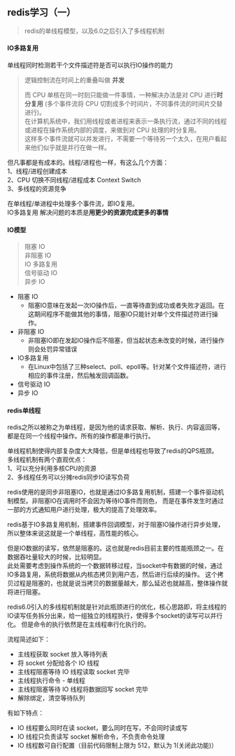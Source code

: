 <!--
2020-04-03 09:22:33
https://ae01.alicdn.com/kf/Hd06c682f94bc47839555ee6c0b954163f.png
redis
redis学习（一）
redis的单线程模型，以及6.0之后引入了多线程机制
redis的单线程模型，以及6.0之后引入了多线程机制
-->

## redis学习（一）

> redis的单线程模型，以及6.0之后引入了多线程机制

#### IO多路复用
单线程同时检测若干个文件描述符是否可以执行IO操作的能力
> 逻辑控制流在时间上的重叠叫做 **并发**
>
> 而 CPU 单核在同一时刻只能做一件事情，一种解决办法是对 CPU 进行**时分复用** (多个事件流将 CPU 切割成多个时间片，不同事件流的时间片交替进行)。  
> 在计算机系统中，我们用线程或者进程来表示一条执行流，通过不同的线程或进程在操作系统内部的调度，来做到对 CPU 处理的时分复用。  
> 这样多个事件流就可以并发进行，不需要一个等待另一个太久，在用户看起来他们似乎就是并行在做一样。

但凡事都是有成本的。线程/进程也一样，有这么几个方面：  
1、线程/进程创建成本  
2、CPU 切换不同线程/进程成本 Context Switch  
3、多线程的资源竞争

在单线程/单进程中处理多个事件流，即IO复用。  
IO多路复用 解决问题的本质是**用更少的资源完成更多的事情**

#### IO模型
> 阻塞 IO  
> 非阻塞 IO  
> IO 多路复用  
> 信号驱动 IO  
> 异步 IO

* 阻塞 IO
    * 阻塞IO意味在发起一次IO操作后，一直等待直到成功或者失败才返回。在这期间程序不能做其他的事情，阻塞IO只能针对单个文件描述符进行操作。
* 非阻塞 IO
    * 非阻塞IO即在发起IO操作后不阻塞，但当起状态未改变的时候，进行操作则会处罚异常错误
* IO多路复用
    * 在Linux中包括了三种select、poll、epoll等。针对某个文件描述符，进行相应的事件注册，然后触发回调函数。
* 信号驱动 IO
* 异步 IO

#### redis单线程 
redis之所以被称之为单线程，是因为他的请求获取、解析、执行、内容返回等，都是在同一个线程中操作。所有的操作都是串行执行。

单线程机制使得内部复杂度大大降低，但是单线程也导致了redis的QPS瓶颈。  
多线程机制有两个直观优点：  
1、可以充分利用多核CPU的资源  
2、多线程任务可以分摊redis同步IO读写负荷

redis使用的是同步非阻塞IO，也就是通过IO多路复用机制，搭建一个事件驱动机制模型。非阻塞IO在调用时不会因为等待IO事件而则色，
而是在事件发生时通过一部的方式通知用户进行处理，极大的提高了处理效率。

redis基于IO多路复用机制，搭建事件回调模型，对于阻塞IO操作进行异步处理，所以整体来说这就是一个单线程，高性能的核心。

但是IO数据的读写，依然是阻塞的。这也就是redis目前主要的性能瓶颈之一。在数据吞吐量较大的时候，比较明显。  
此处需要考虑到操作系统的一个数据转移过程，当socket中有数据的时候，通过IO多路复用，系统将数据从内核态拷贝到用户态，然后进行后续的操作。
这个拷贝过程是阻塞的，也就是说当拷贝的数据量越大，那么延迟也就越高，整体操作就将进行阻塞。

redis6.0引入的多线程机制就是针对此瓶颈进行的优化，核心思路即，将主线程的IO读写任务拆分出来，给一组独立的线程执行，使得多个socket的读写可以并行化。
但是命令的执行依然是在主线程串行化执行的。

流程简述如下：  
* 主线程获取 socket 放入等待列表
* 将 socket 分配给各个 IO 线程
* 主线程阻塞等待 IO 线程读取 socket 完毕
* 主线程执行命令 - 单线程
* 主线程阻塞等待 IO 线程将数据回写 socket 完毕
* 解除绑定，清空等待队列

有如下特点：
* IO 线程要么同时在读 socket，要么同时在写，不会同时读或写
* IO 线程只负责读写 socket 解析命令，不负责命令处理
* IO 线程数可自行配置（目前代码限制上限为 512，默认为 1(关闭此功能)）
